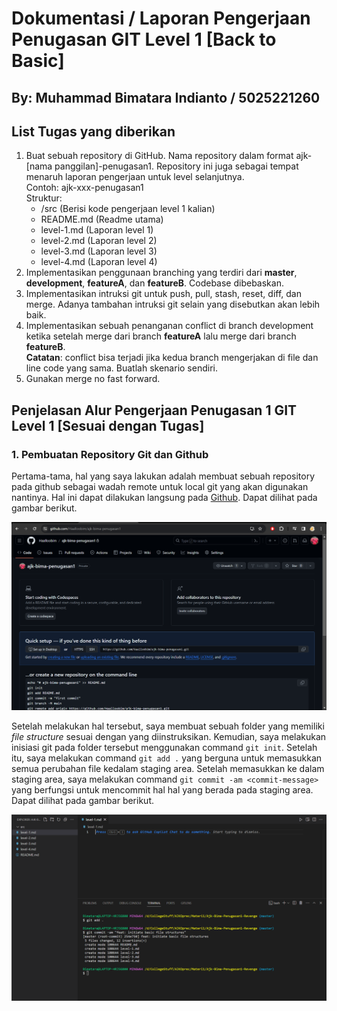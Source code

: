 # Dokumentasi / Laporan Pengerjaan Penugasan GIT Level 1 [Back to Basic]

## By: Muhammad Bimatara Indianto / 5025221260

## List Tugas yang diberikan
1. Buat sebuah repository di GitHub. Nama repository dalam format ajk-[nama panggilan]-penugasan1. Repository ini juga sebagai tempat menaruh laporan pengerjaan untuk level selanjutnya. <br>
Contoh: ajk-xxx-penugasan1 <br>
Struktur: 
    - /src			(Berisi kode pengerjaan level 1 kalian)
    - README.md		(Readme utama)
    - level-1.md		(Laporan level 1)
    - level-2.md		(Laporan level 2)
    - level-3.md		(Laporan level 3)
    - level-4.md		(Laporan level 4)
2. Implementasikan penggunaan branching yang terdiri dari **master**, **development**, **featureA**, dan **featureB**. Codebase dibebaskan.
3. Implementasikan intruksi git untuk push, pull, stash, reset, diff, dan merge. Adanya tambahan intruksi git selain yang disebutkan akan lebih baik.
4. Implementasikan sebuah penanganan conflict di branch development ketika setelah merge dari branch **featureA** lalu merge dari branch **featureB**. <br>
**Catatan**: conflict bisa terjadi jika kedua branch mengerjakan di file dan line code yang sama. Buatlah skenario sendiri.
5. Gunakan merge no fast forward.
   
## Penjelasan Alur Pengerjaan Penugasan 1 GIT Level 1 [Sesuai dengan Tugas]

### 1. Pembuatan Repository Git dan Github 
Pertama-tama, hal yang saya lakukan adalah membuat sebuah repository pada github sebagai wadah remote untuk local git yang akan digunakan nantinya. Hal ini dapat dilakukan langsung pada [Github](https://github.com/). Dapat dilihat pada gambar berikut.

![1](./src/img/1.png)

Setelah melakukan hal tersebut, saya membuat sebuah folder yang memiliki _file structure_ sesuai dengan yang diinstruksikan. Kemudian, saya melakukan inisiasi git pada folder tersebut menggunakan command `git init`. Setelah itu, saya melakukan command `git add .` yang berguna untuk memasukkan semua perubahan file kedalam staging area. Setelah memasukkan ke dalam staging area, saya melakukan command `git commit -am <commit-message>` yang berfungsi untuk mencommit hal hal yang berada pada staging area. Dapat dilihat pada gambar berikut.

![2](./src/img/2.png)
